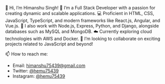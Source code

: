 👋 Hi, I’m Himanshu Singh!
🌱 I’m a Full Stack Developer with a passion for creating dynamic and scalable applications.
💻 Proficient in HTML, CSS, JavaScript, TypeScript, and modern frameworks like React.js, Angular, and Vue.js.
🐍 I also work with Node.js, Express, Python, and Django, alongside databases such as MySQL and MongoDB.
☁️ Currently exploring cloud technologies with AWS and Docker.
💞️ I’m looking to collaborate on exciting projects related to JavaScript and beyond!

📫 How to reach me:
<ul type='rectangle'> 
  <li>Email: <a href="mailto:himanshu75439@gmail.com">himanshu75439@gmail.com</a></li> 
  <li>Twitter: <a href="https://twitter.com/hemu75439">@hemu75439</a></li> 
  <li>Instagram: <a href="https://www.instagram.com/hemu75439">@hemu75439</a></li> 
</ul>
